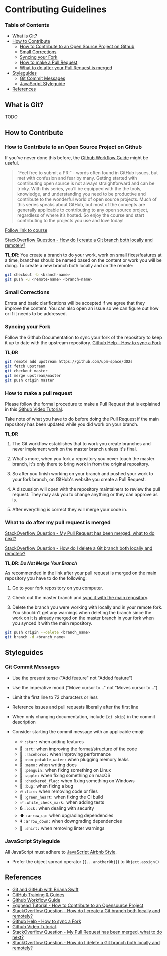 # Contributing Guidelines

### Table of Contents

*   [What is Git?](#what-is-git)
*   [How to Contribute](#how-to-contribute)
    *  [How to Contribute to an Open Source Project on Github](#how-to-contribute-to-an-open-source-project-on-github)
    *  [Small Corrections](#small-corrections)
    *  [Syncing your Fork](#syncing-your-fork)
    *  [How to make a Pull Request](#how-to-make-a-pull-request)
    *  [What to do after your Pull Request is merged](#what-to-do-after-my-pull-request-is-merged)
*   [Styleguides](#styleguides)
    *   [Git Commit Messages](#git-commit-messages)
    *   [JavaScript Styleguide](#javascript-styleguide)
*   [References](#references)

## What is Git?
TODO

## How to Contribute
### How to Contribute to an Open Source Project on Github
If you've never done this before, the [Github Workflow Guide](https://guides.github.com/introduction/flow/) might be useful.

> “Feel free to submit a PR!” - words often found in GitHub issues, but met with confusion and fear by many. Getting started with contributing open source is not always straightforward and can be tricky. With this series, you’ll be equipped with the the tools, knowledge, and understanding you need to be productive and contribute to the wonderful world of open source projects. Much of this series speaks about GitHub, but most of the concepts are generally applicable to contributing to any open source project, regardless of where it’s hosted.
So enjoy the course and start contributing to the projects you use and love today!

[Follow link to course](https://egghead.io/series/how-to-contribute-to-an-open-source-project-on-github)

[StackOverflow Question - How do I create a Git branch both locally and remotely?](https://stackoverflow.com/questions/2003505/how-do-i-delete-a-git-branch-both-locally-and-remotely)

**TL;DR**: You create a branch to do your work, work on small fixes/features at a time, branches should be named based on the content or work you will be doing. To create a new branch both locally and on the remote:
```bash
git checkout -b <branch-name>
git push -u <remote-name> <branch-name>
```

### Small Corrections

Errata and basic clarifications will be accepted if we agree that they improve the content. You can also open an issue so we can figure out how or if it needs to be addressed.

### Syncing your Fork

Follow the Github Documentation to sync your fork of the repository to keep it up to date with the upstream repository. [Github Help - How to sync a Fork](https://help.github.com/articles/syncing-a-fork/)

**TL;DR**
````bash
git remote add upstream https://github.com/upm-space/dO2s
git fetch upstream
git checkout master
git merge upstream/master
git push origin master
````

### How to make a pull request

Please follow the formal procedure to make a Pull Request that is explained in this [Github Video Tutorial](https://www.youtube.com/watch?v=81uKcXZoQ2A).

Take note of what you have to do before doing the Pull Request if the main repository has been updated while you did work on your branch.

**TL;DR**

1. The Git workflow establishes that to work you create branches and never implement work on the master branch unless it's final.

1. What's more, when you fork a repository you never touch the master branch, it's only there to bring work in from the original repository.

1. So after you finish working on your branch and pushed your work to your fork branch, on GitHub's website you create a Pull Request.

1. A discussion will open with the repository maintainers to review the pull request. They may ask you to change anything or they can approve as is.

1. After everything is correct they will merge your code in.

### What to do after my pull request is merged

[StackOverflow Question - My Pull Request has been merged, what to do next?](https://stackoverflow.com/questions/12770550/my-pull-request-has-been-merged-what-to-do-next)

[StackOverflow Question - How do I delete a Git branch both locally and remotely?](https://stackoverflow.com/questions/2003505/how-do-i-delete-a-git-branch-both-locally-and-remotely)

**TL;DR**: _**Do Not Merge Your Branch**_

As recommended in the link after your pull request is merged on the main repository you have to do the following:

1.  Go to your fork repository on you computer.

1.  Check out the master branch and [sync it with the main repository](#syncing-your-fork).
1.  Delete the branch you were working with locally and in your remote fork. You shouldn't get any warnings when deleting the branch since the work on it is already merged on the master branch in your fork when you synced it with the main repository.
   ```bash
   git push origin --delete <branch_name>
   git branch -d <branch_name>
   ```


## Styleguides

### Git Commit Messages

*   Use the present tense ("Add feature" not "Added feature")
*   Use the imperative mood ("Move cursor to..." not "Moves cursor to...")
*   Limit the first line to 72 characters or less
*   Reference issues and pull requests liberally after the first line
*   When only changing documentation, include `[ci skip]` in the commit description
*   Consider starting the commit message with an applicable emoji:

    *   :star: `:star:` when adding features
    *   :art: `:art:` when improving the format/structure of the code
    *   :racehorse: `:racehorse:` when improving performance
    *   :non-potable_water: `:non-potable_water:` when plugging memory leaks
    *   :memo: `:memo:` when writing docs
    *   :penguin: `:penguin:` when fixing something on Linux
    *   :apple: `:apple:` when fixing something on macOS
    *   :checkered_flag: `:checkered_flag:` when fixing something on Windows
    *   :bug: `:bug:` when fixing a bug
    *   :fire: `:fire:` when removing code or files
    *   :green_heart: `:green_heart:` when fixing the CI build
    *   :white_check_mark: `:white_check_mark:` when adding tests
    *   :lock: `:lock:` when dealing with security
    *   :arrow_up: `:arrow_up:` when upgrading dependencies
    *   :arrow_down: `:arrow_down:` when downgrading dependencies
    *   :shirt: `:shirt:` when removing linter warnings

### JavaScript Styleguide

All JavaScript must adhere to [JavaScript Airbnb Style](https://github.com/airbnb/javascript#types).

*   Prefer the object spread operator (`{...anotherObj}`) to `Object.assign()`

## References

-   [Git and GitHub with Briana Swift](https://www.youtube.com/playlist?list=PLg7s6cbtAD17Gw5u8644bgKhgRLiJXdX4)
-   [GitHub Training & Guides](https://www.youtube.com/user/GitHubGuides)
-   [Github Workflow Guide](https://guides.github.com/introduction/flow/)
-   [Egghead Tutorial - How to Contribute to an Opensource Project](https://egghead.io/series/how-to-contribute-to-an-open-source-project-on-github)
-   [StackOverflow Question - How do I create a Git branch both locally and remotely?](https://stackoverflow.com/questions/2003505/how-do-i-delete-a-git-branch-both-locally-and-remotely)
-   [Github Help - How to sync a Fork](https://help.github.com/articles/syncing-a-fork/)
-   [Github Video Tutorial](https://www.youtube.com/watch?v=81uKcXZoQ2A).
-   [StackOverflow Question - My Pull Request has been merged, what to do next?](https://stackoverflow.com/questions/12770550/my-pull-request-has-been-merged-what-to-do-next)
-   [StackOverflow Question - How do I delete a Git branch both locally and remotely?](https://stackoverflow.com/questions/2003505/how-do-i-delete-a-git-branch-both-locally-and-remotely)
